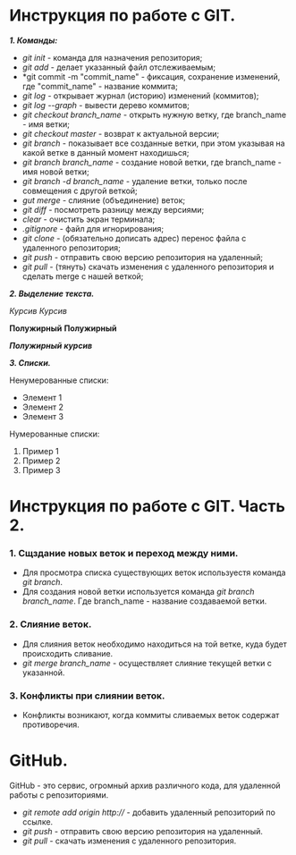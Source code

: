 # Инструкция по работе с GIT.

*__1. Команды:__*

* *git init* - команда для назначения репозитория;
* *git add* - делает указанный файл отслеживаемым;
* *git commit -m "commit_name" - фиксация, сохранение изменений, где "commit_name" - название коммита;
* *git log* - открывает журнал (историю) изменений (коммитов);
* *git log --graph* - вывести дерево коммитов;
* *git checkout branch_name* - открыть нужную ветку, где branch_name - имя ветки;
* *git checkout master* - возврат к актуальной версии;
* *git branch* - показывает все созданные ветки, при этом указывая на какой ветке в данный момент находишься;
* *git branch branch_name* - создание новой ветки, где branch_name - имя новой ветки;
* *git branch -d branch_name* - удаление ветки, только после совмещения с другой веткой;
* *gut merge* - слияние (объединение) веток;
* *git diff* - посмотреть разницу между версиями;
* *clear* - очистить экран терминала;
* *.gitignore* - файл для игнорирования;
* *git clone* - (обязательно дописать адрес) перенос файла с удаленного репозитория;
* *git push* - отправить свою версию репозитория на удаленный;
* *git pull* - (тянуть) скачать изменения с удаленного репозитория и сделать merge с нашей веткой;

*__2. Выделение текста.__*

*Курсив*
_Курсив_

**Полужирный**
__Полужирный__

**_Полужирный курсив_**

*__3. Списки.__*

Ненумерованные списки:
* Элемент 1
* Элемент 2
* Элемент 3

Нумерованные списки:
1. Пример 1
2. Пример 2
3. Пример 3

# Инструкция по работе с GIT. Часть 2.

### 1. Сщздание новых веток и переход между ними.

* Для просмотра списка существующих веток используестя команда *git branch*. 
* Для создания новой ветки используется команда *git branch branch_name*. Где branch_name - название создаваемой ветки.

### 2. Слияние веток.

* Для слияния веток необходимо находиться на той ветке, куда будет происходить сливание.
* *git merge branch_name* - осуществляет слияние текущей ветки с указанной.

### 3. Конфликты при слиянии веток.

* Конфликты возникают, когда коммиты сливаемых веток содержат противоречия.

# GitHub.
GitHub - это сервис, огромный архив различного кода, для удаленной работы с репозиториями.

* *git remote add origin http://* - добавить удаленный репозиторий по ссылке.
* *git push* - отправить свою версию репозитория на удаленный.
* *git pull* - скачать изменения с удаленного репозитория.